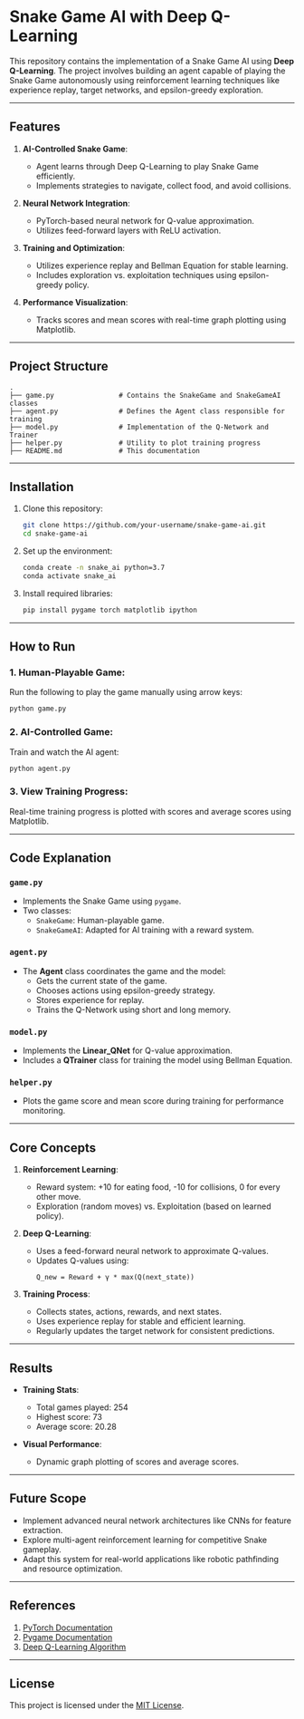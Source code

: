 # Snake Game AI with Deep Q-Learning

This repository contains the implementation of a Snake Game AI using **Deep Q-Learning**. The project involves building an agent capable of playing the Snake Game autonomously using reinforcement learning techniques like experience replay, target networks, and epsilon-greedy exploration.

---

## Features

1. **AI-Controlled Snake Game**:
   - Agent learns through Deep Q-Learning to play Snake Game efficiently.
   - Implements strategies to navigate, collect food, and avoid collisions.
   
2. **Neural Network Integration**:
   - PyTorch-based neural network for Q-value approximation.
   - Utilizes feed-forward layers with ReLU activation.

3. **Training and Optimization**:
   - Utilizes experience replay and Bellman Equation for stable learning.
   - Includes exploration vs. exploitation techniques using epsilon-greedy policy.

4. **Performance Visualization**:
   - Tracks scores and mean scores with real-time graph plotting using Matplotlib.

---

## Project Structure

```
.
├── game.py                # Contains the SnakeGame and SnakeGameAI classes
├── agent.py               # Defines the Agent class responsible for training
├── model.py               # Implementation of the Q-Network and Trainer
├── helper.py              # Utility to plot training progress
├── README.md              # This documentation
```

---

## Installation

1. Clone this repository:
   ```bash
   git clone https://github.com/your-username/snake-game-ai.git
   cd snake-game-ai
   ```

2. Set up the environment:
   ```bash
   conda create -n snake_ai python=3.7
   conda activate snake_ai
   ```

3. Install required libraries:
   ```bash
   pip install pygame torch matplotlib ipython
   ```

---

## How to Run

### 1. Human-Playable Game:
Run the following to play the game manually using arrow keys:
```bash
python game.py
```

### 2. AI-Controlled Game:
Train and watch the AI agent:
```bash
python agent.py
```

### 3. View Training Progress:
Real-time training progress is plotted with scores and average scores using Matplotlib.

---

## Code Explanation

### `game.py`
- Implements the Snake Game using `pygame`.
- Two classes:
  - `SnakeGame`: Human-playable game.
  - `SnakeGameAI`: Adapted for AI training with a reward system.

### `agent.py`
- The **Agent** class coordinates the game and the model:
  - Gets the current state of the game.
  - Chooses actions using epsilon-greedy strategy.
  - Stores experience for replay.
  - Trains the Q-Network using short and long memory.

### `model.py`
- Implements the **Linear_QNet** for Q-value approximation.
- Includes a **QTrainer** class for training the model using Bellman Equation.

### `helper.py`
- Plots the game score and mean score during training for performance monitoring.

---

## Core Concepts

1. **Reinforcement Learning**:
   - Reward system: +10 for eating food, -10 for collisions, 0 for every other move.
   - Exploration (random moves) vs. Exploitation (based on learned policy).

2. **Deep Q-Learning**:
   - Uses a feed-forward neural network to approximate Q-values.
   - Updates Q-values using:
     ```
     Q_new = Reward + γ * max(Q(next_state))
     ```

3. **Training Process**:
   - Collects states, actions, rewards, and next states.
   - Uses experience replay for stable and efficient learning.
   - Regularly updates the target network for consistent predictions.

---

## Results

- **Training Stats**:
  - Total games played: 254
  - Highest score: 73
  - Average score: 20.28

- **Visual Performance**:
  - Dynamic graph plotting of scores and average scores.

---

## Future Scope

- Implement advanced neural network architectures like CNNs for feature extraction.
- Explore multi-agent reinforcement learning for competitive Snake gameplay.
- Adapt this system for real-world applications like robotic pathfinding and resource optimization.

---

## References

1. [PyTorch Documentation](https://pytorch.org/docs/stable/index.html)
2. [Pygame Documentation](https://www.pygame.org/docs/)
3. [Deep Q-Learning Algorithm](https://huggingface.co/learn/deep-rl-course/en/unit3/deep-q-algorithm)

---

## License

This project is licensed under the [MIT License](LICENSE).
